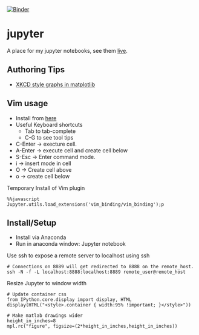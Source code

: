[![Binder](http://mybinder.org/badge.svg)](http://mybinder.org/repo/idvorkin/jupyter)

# jupyter
A place for my jupyter notebooks, see them [live](http://nbviewer.jupyter.org/github/idvorkin/jupyter).

## Authoring Tips
* [XKCD style graphs in matplotlib](http://nbviewer.jupyter.org/url/jakevdp.github.io/downloads/notebooks/XKCD_sketch_path.ipynb)

## Vim usage
* Install from [here](https://github.com/lambdalisue/jupyter-vim-binding)
* Useful Keyboard shortcuts
    * Tab to tab-complete
    * C-G to see tool tips
* C-Enter -> execture cell.
* A-Enter -> execute cell and create cell below
* S-Esc -> Enter command mode.
* i -> insert mode in cell
* O -> Create cell above
* o -> create cell below

Temporary Install of Vim plugin

    %%javascript
    Jupyter.utils.load_extensions('vim_binding/vim_binding');p


## Install/Setup
* Install via Anaconda
* Run in anaconda window: Jupyter notebook

Use ssh to expose a remote server to localhost using ssh

    # Connections on 8889 will get redirected to 8888 on the remote_host.
    ssh -N -f -L localhost:8888:localhost:8889 remote_user@remote_host

Resize Jupyter to window width

    # Update container css
    from IPython.core.display import display, HTML
    display(HTML("<style>.container { width:95% !important; }</style>"))

    # Make matlab drawings wider
    height_in_inches=8
    mpl.rc("figure", figsize=(2*height_in_inches,height_in_inches))
